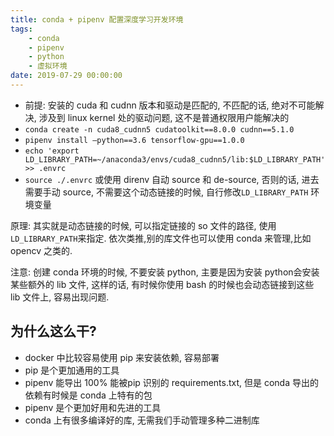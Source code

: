 ```yaml
---
title: conda + pipenv 配置深度学习开发环境
tags: 
    - conda
    - pipenv
    - python
    - 虚拟环境
date: 2019-07-29 00:00:00
---
```


- 前提: 安装的 cuda 和 cudnn 版本和驱动是匹配的, 不匹配的话, 绝对不可能解决, 涉及到 linux kernel 处的驱动问题, 这不是普通权限用户能解决的
- `conda create -n cuda8_cudnn5 cudatoolkit==8.0.0 cudnn==5.1.0`
- `pipenv install —python==3.6 tensorflow-gpu==1.0.0`
- `echo 'export LD_LIBRARY_PATH=~/anaconda3/envs/cuda8_cudnn5/lib:$LD_LIBRARY_PATH'  >> .envrc`
- `source ./.envrc` 或使用 direnv 自动 source 和 de-source, 否则的话, 进去需要手动 source, 不需要这个动态链接的时候, 自行修改`LD_LIBRARY_PATH` 环境变量

原理: 其实就是动态链接的时候, 可以指定链接的 so 文件的路径, 使用`LD_LIBRARY_PATH`来指定. 依次类推,别的库文件也可以使用 conda 来管理,比如 opencv 之类的.

注意: 创建 conda 环境的时候, 不要安装 python, 主要是因为安装 python会安装某些额外的 lib 文件, 这样的话, 有时候你使用 bash 的时候也会动态链接到这些 lib 文件上, 容易出现问题. 

## 为什么这么干?

- docker 中比较容易使用 pip 来安装依赖, 容易部署
- pip 是个更加通用的工具
- pipenv 能导出 100% 能被pip 识别的 requirements.txt, 但是 conda 导出的依赖有时候是 conda 上特有的包
- pipenv 是个更加好用和先进的工具
- conda 上有很多编译好的库, 无需我们手动管理多种二进制库

